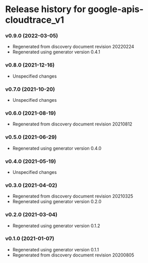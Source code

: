 # Release history for google-apis-cloudtrace_v1

### v0.9.0 (2022-03-05)

* Regenerated from discovery document revision 20220224
* Regenerated using generator version 0.4.1

### v0.8.0 (2021-12-16)

* Unspecified changes

### v0.7.0 (2021-10-20)

* Unspecified changes

### v0.6.0 (2021-08-19)

* Regenerated from discovery document revision 20210812

### v0.5.0 (2021-06-29)

* Regenerated using generator version 0.4.0

### v0.4.0 (2021-05-19)

* Unspecified changes

### v0.3.0 (2021-04-02)

* Regenerated from discovery document revision 20210325
* Regenerated using generator version 0.2.0

### v0.2.0 (2021-03-04)

* Regenerated using generator version 0.1.2

### v0.1.0 (2021-01-07)

* Regenerated using generator version 0.1.1
* Regenerated from discovery document revision 20200805

